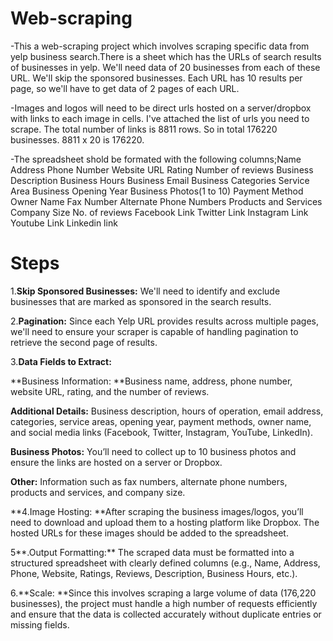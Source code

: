 # Web-scraping
-This a web-scraping project which involves scraping specific data from yelp business search.There is a sheet which has the URLs of search results of businesses in yelp. We'll need data of 20 businesses from each of these URL. We'll skip the sponsored businesses. Each URL has 10 results per page, so we'll have to get data of 2 pages of each URL.

-Images and logos will need to be direct urls hosted on a server/dropbox with links to each image in cells. I've attached the list of urls you need to scrape. The total number of links is 8811 rows. So in total 176220 businesses. 8811 x 20 is 176220.

-The spreadsheet shold be formated with the following columns;Name	Address	Phone Number	Website URL	Rating	Number of reviews	Business Description	Business Hours	Business Email	Business Categories	Service Area	Business Opening Year	Business Photos(1 to 10)	Payment Method	Owner Name	Fax Number	Alternate Phone Numbers	Products and Services	Company Size	No. of reviews	Facebook Link	Twitter Link	Instagram Link	Youtube Link	Linkedin link	

# Steps
1.**Skip Sponsored Businesses:** We'll need to identify and exclude businesses that are marked as sponsored in the search results.

2.**Pagination:** Since each Yelp URL provides results across multiple pages, we'll need to ensure your scraper is capable of handling pagination to retrieve the second page of results.


3.**Data Fields to Extract:**

**Business Information: **Business name, address, phone number, website URL, rating, and the number of reviews.

**Additional Details:** Business description, hours of operation, email address, categories, service areas, opening year, payment methods, owner name, and social media links (Facebook, Twitter, Instagram, YouTube, LinkedIn).

**Business Photos:** You’ll need to collect up to 10 business photos and ensure the links are hosted on a server or Dropbox.

**Other:** Information such as fax numbers, alternate phone numbers, products and services, and company size.

**4.Image Hosting: **After scraping the business images/logos, you’ll need to download and upload them to a hosting platform like Dropbox. The hosted URLs for these images should be added to the spreadsheet.


5**.Output Formatting:** The scraped data must be formatted into a structured spreadsheet with clearly defined columns (e.g., Name, Address, Phone, Website, Ratings, Reviews, Description, Business Hours, etc.).


6.**Scale: **Since this involves scraping a large volume of data (176,220 businesses), the project must handle a high number of requests efficiently and ensure that the data is collected accurately without duplicate entries or missing fields.
